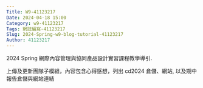 ```yaml
---
Title: W9-41123217
Date: 2024-04-18 15:00
Category: w9-41123217
Tags: 網誌編寫-41123217
Slug: 2024-Spring-w9-blog-tutorial-41123217
Author: 41123217
---
```


2024 Spring 網際內容管理與協同產品設計實習課程教學導引.

<!-- PELICAN_END_SUMMARY -->

上傳及更新團隊子模組，內容包含心得感想，列出 cd2024 倉儲、網站, 以及期中報告倉儲與網站連結
